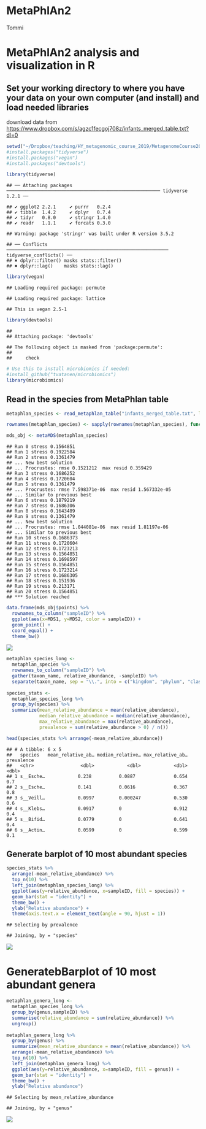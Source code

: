 MetaPhlAn2
================
Tommi

MetaPhlAn2 analysis and visualization in R
==========================================

Set your working directory to where you have your data on your own computer (and install) and load needed libraries
-------------------------------------------------------------------------------------------------------------------

download data from <https://www.dropbox.com/s/agzc1fecgoj708z/infants_merged_table.txt?dl=0>

``` r
setwd("~/Dropbox/teaching/HY_metagenomic_course_2019/MetagenomeCourse2019/R_for_MetaPhlAn2/")
#install.packages("tidyverse")
#install.packages("vegan")
#install.packages("devtools")

library(tidyverse)
```

    ## ── Attaching packages ──────────────────────────────────────────────────────── tidyverse 1.2.1 ──

    ## ✔ ggplot2 2.2.1     ✔ purrr   0.2.4
    ## ✔ tibble  1.4.2     ✔ dplyr   0.7.4
    ## ✔ tidyr   0.8.0     ✔ stringr 1.4.0
    ## ✔ readr   1.1.1     ✔ forcats 0.3.0

    ## Warning: package 'stringr' was built under R version 3.5.2

    ## ── Conflicts ─────────────────────────────────────────────────────────── tidyverse_conflicts() ──
    ## ✖ dplyr::filter() masks stats::filter()
    ## ✖ dplyr::lag()    masks stats::lag()

``` r
library(vegan)
```

    ## Loading required package: permute

    ## Loading required package: lattice

    ## This is vegan 2.5-1

``` r
library(devtools)
```

    ## 
    ## Attaching package: 'devtools'

    ## The following object is masked from 'package:permute':
    ## 
    ##     check

``` r
# Use this to install microbiomics if needed:
#install_github("tvatanen/microbiomics")
library(microbiomics)
```

Read in the species from MetaPhlan table
----------------------------------------

``` r
metaphlan_species <- read_metaphlan_table("infants_merged_table.txt", lvl = 7, normalize = T)

rownames(metaphlan_species) <- sapply(rownames(metaphlan_species), function(x) strsplit(x, ".", fixed = T)[[1]][1])

mds_obj <- metaMDS(metaphlan_species)
```

    ## Run 0 stress 0.1564851 
    ## Run 1 stress 0.1922584 
    ## Run 2 stress 0.1361479 
    ## ... New best solution
    ## ... Procrustes: rmse 0.1521212  max resid 0.359429 
    ## Run 3 stress 0.1686252 
    ## Run 4 stress 0.1720604 
    ## Run 5 stress 0.1361479 
    ## ... Procrustes: rmse 7.598371e-06  max resid 1.567332e-05 
    ## ... Similar to previous best
    ## Run 6 stress 0.1879219 
    ## Run 7 stress 0.1686306 
    ## Run 8 stress 0.1643489 
    ## Run 9 stress 0.1361479 
    ## ... New best solution
    ## ... Procrustes: rmse 1.044081e-06  max resid 1.81197e-06 
    ## ... Similar to previous best
    ## Run 10 stress 0.1686373 
    ## Run 11 stress 0.1720604 
    ## Run 12 stress 0.1723213 
    ## Run 13 stress 0.1564851 
    ## Run 14 stress 0.1698597 
    ## Run 15 stress 0.1564851 
    ## Run 16 stress 0.1723214 
    ## Run 17 stress 0.1686305 
    ## Run 18 stress 0.151936 
    ## Run 19 stress 0.213171 
    ## Run 20 stress 0.1564851 
    ## *** Solution reached

``` r
data.frame(mds_obj$points) %>%
  rownames_to_column("sampleID") %>%
  ggplot(aes(x=MDS1, y=MDS2, color = sampleID)) + 
  geom_point() +
  coord_equal() +
  theme_bw()
```

![](README_files/figure-markdown_github/unnamed-chunk-1-1.png)

``` r
metaphlan_species_long <-
  metaphlan_species %>%
  rownames_to_column("sampleID") %>%
  gather(taxon_name, relative_abundance, -sampleID) %>%
  separate(taxon_name, sep = "\\.", into = c("kingdom", "phylum", "class", "order", "family", "genus", "species"))
  
species_stats <- 
  metaphlan_species_long %>%
  group_by(species) %>%
  summarize(mean_relative_abundance = mean(relative_abundance),
            median_relative_abundance = median(relative_abundance),
            max_relative_abundance = max(relative_abundance),
            prevalence = sum(relative_abundance > 0) / n())

head(species_stats %>% arrange(-mean_relative_abundance))
```

    ## # A tibble: 6 x 5
    ##   species   mean_relative_ab… median_relative… max_relative_ab… prevalence
    ##   <chr>                 <dbl>            <dbl>            <dbl>      <dbl>
    ## 1 s__Esche…            0.238          0.0887              0.654        0.7
    ## 2 s__Esche…            0.141          0.0616              0.367        0.8
    ## 3 s__Veill…            0.0997         0.000247            0.530        0.6
    ## 4 s__Klebs…            0.0917         0                   0.912        0.4
    ## 5 s__Bifid…            0.0779         0                   0.641        0.4
    ## 6 s__Actin…            0.0599         0                   0.599        0.1

Generate barplot of 10 most abundant species
--------------------------------------------

``` r
species_stats %>% 
  arrange(-mean_relative_abundance) %>%
  top_n(10) %>% 
  left_join(metaphlan_species_long) %>%
  ggplot(aes(y=relative_abundance, x=sampleID, fill = species)) +
  geom_bar(stat = "identity") +
  theme_bw() +
  ylab("Relative abundance") +
  theme(axis.text.x = element_text(angle = 90, hjust = 1))
```

    ## Selecting by prevalence

    ## Joining, by = "species"

![](README_files/figure-markdown_github/barplot-1.png)

GeneratebBarplot of 10 most abundant genera
===========================================

``` r
metaphlan_genera_long <- 
  metaphlan_species_long %>%
  group_by(genus,sampleID) %>%
  summarise(relative_abundance = sum(relative_abundance)) %>%
  ungroup()
  
metaphlan_genera_long %>%
  group_by(genus) %>%
  summarize(mean_relative_abundance = mean(relative_abundance)) %>%
  arrange(-mean_relative_abundance) %>%
  top_n(10) %>%
  left_join(metaphlan_genera_long) %>%
  ggplot(aes(y=relative_abundance, x=sampleID, fill = genus)) +
  geom_bar(stat = "identity") +
  theme_bw() +
  ylab("Relative abundance")
```

    ## Selecting by mean_relative_abundance

    ## Joining, by = "genus"

![](README_files/figure-markdown_github/unnamed-chunk-2-1.png)
